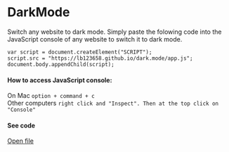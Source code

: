 # DarkMode
Switch any website to dark mode.
Simply paste the folowing code into the JavaScript console of any website to switch it to dark mode.
```
var script = document.createElement("SCRIPT");
script.src = "https://lb123658.github.io/dark.mode/app.js";
document.body.appendChild(script);
```
#### How to access JavaScript console:
On Mac ```option + command + c```\
Other computers ```right click and "Inspect". Then at the top click on "Console"```
#### See code
[Open file](https://lb123658.github.io/dark.mode/app.js)
